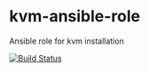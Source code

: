 # kvm-ansible-role
Ansible role for kvm installation

[![Build Status](https://travis-ci.org/dockerized89/kvm-ansible-role.svg?branch=master)](https://travis-ci.org/dockerized89/kvm-ansible-role)
